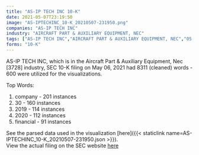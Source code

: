 ```yaml
---
title: "AS-IP TECH INC 10-K"
date: 2021-05-07T23:19:50
image: "AS-IPTECHINC_10-K_20210507-231950.png"
companies: "AS-IP TECH INC"
industry: "AIRCRAFT PART & AUXILIARY EQUIPMENT, NEC"
tags: ["AS-IP TECH INC","AIRCRAFT PART & AUXILIARY EQUIPMENT, NEC","05-06-2021","10-K"]
forms: "10-K"
---
```

AS-IP TECH INC, which is in the Aircraft Part & Auxiliary Equipment, Nec [3728] industry, SEC 10-K filing on May 06, 2021 had 8311 (cleaned) words - 600 were utilized for the visualizations.

Top Words:
1. company - 201 instances
2. 30 - 160 instances
3. 2019 - 114 instances
4. 2020 - 112 instances
5. financial - 91 instances


See the parsed data used in the visualization [here]({{< staticlink name=AS-IPTECHINC_10-K_20210507-231950.json >}}).  
View the actual filing on the SEC website [here](https://www.sec.gov/Archives/edgar/data/1067873/0001393905-21-000232.txt)